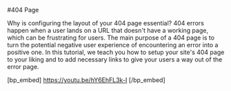 #404 Page

Why is configuring the layout of your 404 page essential? 404 errors happen when a user lands on a URL that doesn't have a working page, which can be frustrating for users. The main purpose of a 404 page is to turn the potential negative user experience of encountering an error into a positive one. In this tutorial, we teach you how to setup your site's 404 page to your liking and to add necessary links to give your users a way out of the error page.

[bp_embed] https://youtu.be/hY6EhFL3k-I [/bp_embed]